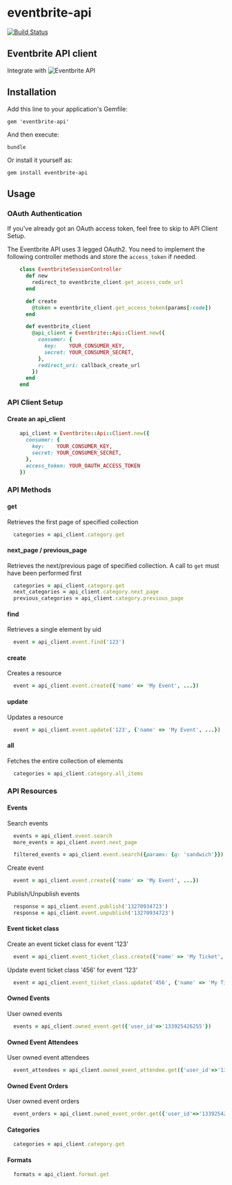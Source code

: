 eventbrite-api
===============

[![Build Status](https://secure.travis-ci.org/maestrano/eventbrite-api.png?branch=master)](http://travis-ci.org/maestrano/eventbrite-api)

## Eventbrite API client

Integrate with ![Eventbrite API](http://developer.eventbrite.com/)

## Installation

Add this line to your application's Gemfile:

`gem 'eventbrite-api'`

And then execute:

`bundle`

Or install it yourself as:

`gem install eventbrite-api`

## Usage

### OAuth Authentication

If you've already got an OAuth access token, feel free to skip to API Client Setup.

The Eventbrite API uses 3 legged OAuth2. You need to implement the following controller methods and store the `access_token` if needed.


``` ruby
    class EventbriteSessionController  
      def new
        redirect_to eventbrite_client.get_access_code_url
      end

      def create
        @token = eventbrite_client.get_access_token(params[:code])
      end

      def eventbrite_client
        @api_client = Eventbrite::Api::Client.new({
          consumer: {
            key:    YOUR_CONSUMER_KEY,
            secret: YOUR_CONSUMER_SECRET,
          },
          redirect_uri: callback_create_url
        })
      end
    end
```

### API Client Setup

#### Create an api_client

``` ruby
    api_client = Eventbrite::Api::Client.new({
      consumer: {
        key:    YOUR_CONSUMER_KEY,
        secret: YOUR_CONSUMER_SECRET,
      },
      access_token: YOUR_OAUTH_ACCESS_TOKEN
    })
```

### API Methods

#### get

Retrieves the first page of specified collection

```ruby
  categories = api_client.category.get
```

#### next_page / previous_page

Retrieves the next/previous page of specified collection. A call to `get` must have been performed first

```ruby
  categories = api_client.category.get
  next_categories = api_client.category.next_page
  previous_categories = api_client.category.previous_page
```

#### find

Retrieves a single element by uid

```ruby
  event = api_client.event.find('123')
```

#### create

Creates a resource

```ruby
  event = api_client.event.create({'name' => 'My Event', ...})
```

#### update

Updates a resource

```ruby
  event = api_client.event.update('123', {'name' => 'My Event', ...})
```

#### all

Fetches the entire collection of elements

```ruby
  categories = api_client.category.all_items
```

### API Resources

#### Events

Search events
```ruby
  events = api_client.event.search
  more_events = api_client.event.next_page

  filtered_events = api_client.event.search({params: {q: 'sandwich'}})
```

Create event
```ruby
  event = api_client.event.create({'name' => 'My Event', ...})
```

Publish/Unpublish events
```ruby
  response = api_client.event.publish('13270934723')
  response = api_client.event.unpublish('13270934723')
```

#### Event ticket class

Create an event ticket class for event '123'
```ruby
  event = api_client.event_ticket_class.create({'name' => 'My Ticket', ...}, {event_id: '123'})
```

Update event ticket class '456' for event '123'
```ruby
  event = api_client.event_ticket_class.update('456', {'name' => 'My Ticket', ...}, {event_id: '123'})
```

#### Owned Events

User owned events
```ruby
  events = api_client.owned_event.get({'user_id'=>'133925426255'})
```

#### Owned Event Attendees

User owned event attendees
```ruby
  event_attendees = api_client.owned_event_attendee.get({'user_id'=>'133925426255'})
```

#### Owned Event Orders

User owned event orders
```ruby
  event_orders = api_client.owned_event_order.get({'user_id'=>'133925426255'})
```

#### Categories

```ruby
  categories = api_client.category.get
```

#### Formats

```ruby
  formats = api_client.format.get
```
